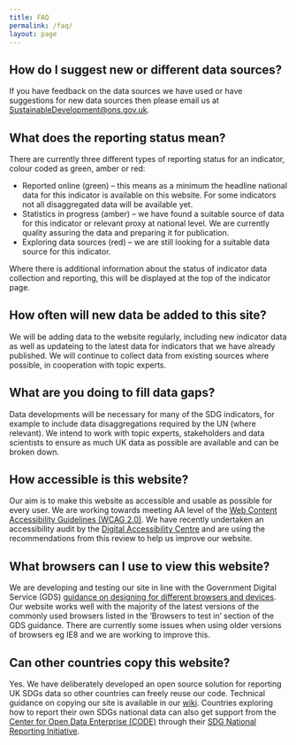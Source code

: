 ```yaml
---
title: FAQ
permalink: /faq/
layout: page
---
```


## How do I suggest new or different data sources?
If you have feedback on the data sources we have used or have suggestions for new data sources then please email us at <a href="mailto:SustainableDevelopment@ons.gov.uk">SustainableDevelopment@ons.gov.uk</a>.

## What does the reporting status mean?
There are currently three different types of reporting status for an indicator, colour coded as green, amber or red:

* Reported online (green) – this means as a minimum the headline national data for this indicator is available on this website. For some indicators not all disaggregated data will be available yet.
* Statistics in progress (amber) – we have found a suitable source of data for this indicator or relevant proxy at national level. We are currently quality assuring the data and preparing it for publication.
* Exploring data sources (red) – we are still looking for a suitable data source for this indicator.

Where there is additional information about the status of indicator data collection and reporting, this will be displayed at the top of the indicator page.

## How often will new data be added to this site?
We will be adding data to the website regularly, including new indicator data as well as updateing to the latest data for indicators that we have already published. We will continue to collect data from existing sources where possible, in cooperation with topic experts.

## What are you doing to fill data gaps?
Data developments will be necessary for many of the SDG indicators, for example to include data disaggregations required by the UN (where relevant). We intend to work with topic experts, stakeholders and data scientists to ensure as much UK data as possible are available and can be broken down.  

## How accessible is this website?
Our aim is to make this website as accessible and usable as possible for every user. We are working towards meeting AA level of the [Web Content Accessibility Guidelines (WCAG 2.0)](https://www.gov.uk/service-manual/helping-people-to-use-your-service/understanding-wcag-20). We have recently undertaken an accessibility audit by the [Digital Accessibility Centre](http://digitalaccessibilitycentre.org/) and are using the recommendations from this review to help us improve our website.

## What browsers can I use to view this website?
We are developing and testing our site in line with the Government Digital Service (GDS) [guidance on designing for different browsers and devices](https://www.gov.uk/service-manual/technology/designing-for-different-browsers-and-devices). Our website works well with the majority of the latest versions of the commonly used browsers listed in the ‘Browsers to test in’ section of the GDS guidance. There are currently some issues when using older versions of browsers eg IE8 and we are working to improve this.

## Can other countries copy this website?
Yes. We have deliberately developed an open source solution for reporting UK SDGs data so other countries can freely reuse our code. Technical guidance on copying our site is available in our [wiki](https://github.com/datasciencecampus/sdg-indicators/wiki). Countries exploring how to report their own SDGs national data can also get support from the [Center for Open Data Enterprise (CODE)](http://www.opendataenterprise.org/) through their [SDG National Reporting Initiative](https://www.sdgreporting.org/).

<!-- DO NOT REMOVE ANYTHING BELOW THIS LINE -->
<script type='text/javascript'>
document.addEventListener("DOMContentLoaded", function () {
  $('#main-content h2').addClass('roleHeader');
 	$('#main-content h2').attr({
 	  'tabindex': 0,
 	  'role': 'button'
 	});
 	$('.roleHeader').click(function () {
 	  $(this).nextUntil('h2').stop(true, true).slideToggle();
	 }).nextUntil('h2').hide();
	 $('.roleHeader').keypress(function (e) {
 	  if (e.which == 13 || e.which == 32) { //Enter or space key pressed
			   $(this).trigger('click');
		  }
	 });
})
 </script>
